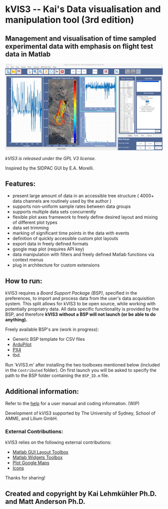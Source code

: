 # kVIS3 -- Kai's Data visualisation and manipulation tool (3rd edition)

## Management and visualisation of time sampled experimental data with emphasis on flight test data in Matlab

![kVIS UI](./docs/img/1.jpeg "kVIS UserInterface")

*kVIS3 is released under the GPL V3 license.*

Inspired by the SIDPAC GUI by E.A. Morelli.

## Features:
- present large amount of data in an accessible tree structure ( 4000+ data channels are routinely used by the author )
- supports non-uniform sample rates between data groups
- supports multiple data sets concurrently
- flexible plot axes framework to freely define desired layout and mixing of different plot types
- data set trimming
- marking of significant time points in the data with events
- definition of quickly accessible custom plot layouts 
- export data in freely defined formats 
- google map plot (requires API key)
- data manipulation with filters and freely defined Matlab functions via context menus
- plug in architecture for custom extensions

## How to run:

kVIS3 requires a *Board Support Package (BSP)*, specified in the preferences, to import and process data from the user's data acquisition system. This split allows for kVIS3 to be open source, while working with potentially propriatry data. All data specific functionality is provided by the BSP, and therefore **kVIS3 without a BSP will not launch (or be able to do anything).**

Freely available BSP's are (work in progress):

- Generic BSP template for CSV files
- [ArduPilot](https://github.com/flyingk/kVIS3_bsp_ardupilot)
- [PX4](https://github.com/flyingk/kVIS3_bsp_px4)
- tbd.

Run 'kVIS3.m' after installing the two toolboxes mentioned below (included in the `Contributed` folder). On first launch you will be asked to specify the path to the BSP folder containing the `BSP_ID.m` file.


## Additional information:

Refer to the [help](https://flyingk.github.io/kVIS3/) for a user manual and coding information. (WiP)

Development of kVIS3 supported by The University of Sydney, School of AMME, and Lilium GmbH. 

### External Contributions:
kVIS3 relies on the following external contributions:

- [Matlab GUI Layout Toolbox](https://www.mathworks.com/matlabcentral/fileexchange/47982-gui-layout-toolbox)
- [Matlab Widgets Toolbox](https://www.mathworks.com/matlabcentral/fileexchange/66235-widgets-toolbox)
- [Plot Google Maps](https://github.com/zoharby/plot_google_map)
- [Icons](https://icons8.com)

Thanks for sharing!

## Created and copyright by Kai Lehmkühler Ph.D. and Matt Anderson Ph.D.
